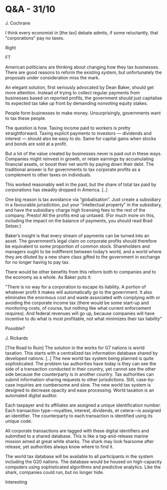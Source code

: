 # Q&A - 31/10

J. Cochrane

I think every economist in [the tax] debate admits, if some reluctantly, that "corporations" pay no taxes.

Right

FT

American politicians are thinking about changing how they tax businesses. There are good reasons to reform the existing system, but unfortunately the proposals under consideration miss the mark.

An elegant solution, first seriously advocated by Dean Baker, should get more attention. Instead of trying to collect regular payments from businesses based on reported profits, the government should just capitalise its expected tax take up front by demanding nonvoting equity stakes.

People form businesses to make money. Unsurprisingly, governments want to tax these people.

The question is how. Taxing income paid to workers is pretty straightforward. Taxing explicit payments to investors — dividends and interest — should also be easy to do. Same for capital gains when stocks and bonds are sold at a profit.

But a lot of the value created by businesses never is paid out in these ways. Companies might reinvest in growth, or retain earnings by accumulating financial assets, or boost their net worth by paying down their debt. The traditional answer is for governments to tax corporate profits as a complement to other taxes on individuals.

This worked reasonably well in the past, but the share of total tax paid by corporations has steadily dropped in America. [..]

One big reason is tax avoidance via “globalisation”. Just create a subsidiary in a favourable jurisdiction, put your “intellectual property” in the subsidiary, and have the subsidiary charge high licensing fees to the rest of the company. Presto! All the profits end up untaxed. (For much more on this, including the impact on the balance of payments, you should read Brad Setser.)

Baker’s insight is that every stream of payments can be turned into an asset. The government’s legal claim on corporate profits should therefore be equivalent to some proportion of common stock. Shareholders and managers ought to be indifferent between today’s world, and a world where they are diluted by a new share class gifted to the government in exchange for no longer having to pay tax.

There would be other benefits from this reform both to companies and to the economy as a whole. As Baker puts it:

"There is no way for a corporation to escape its liability. A portion of whatever profit it makes will automatically go to the government. It also eliminates the enormous cost and waste associated with complying with or avoiding the corporate income tax (there would be some start-up and monitoring costs, of course, but nothing like what current enforcement requires). And federal revenues will go up, because companies will have incentive to do what is most profitable, not what minimizes their tax liability"

Possible?

J. Rickards

[The Road to Ruin] The solution in the works for G7 nations is world taxation. This starts with a centralized tax information database shared by developed nations. [..] The new world tax system being planned is quite sophisticated. The problem tax authorities have today is they can see the side of a transaction conducted in their country, yet cannot see the other side because the counterparty is in another country. Tax authorities can submit information-sharing requests to other jurisdictions. Still, case-by-case inquiries are cumbersome and slow. The new world tax system is designed to decrease opacity and ease processing. World taxation is an automated digital auditor.

Each taxpayer and its affiliates are assigned a unique identification number. Each transaction type—royalties, interest, dividends, et cetera—is assigned an identifier. The counterparty to each transaction is identified using its unique code.

All corporate transactions are tagged with these digital identifiers and submitted to a shared database. This is like a tag-and-release marine mission aimed at great white sharks. The shark may look fearsome after release, yet authorities always know where to find it.

The world tax database will be available to all participants in the system including the G20 nations. The database would be housed on high-capacity computers using sophisticated algorithms and predictive analytics. Like the shark, companies could run, but no longer hide.

Interesting
















